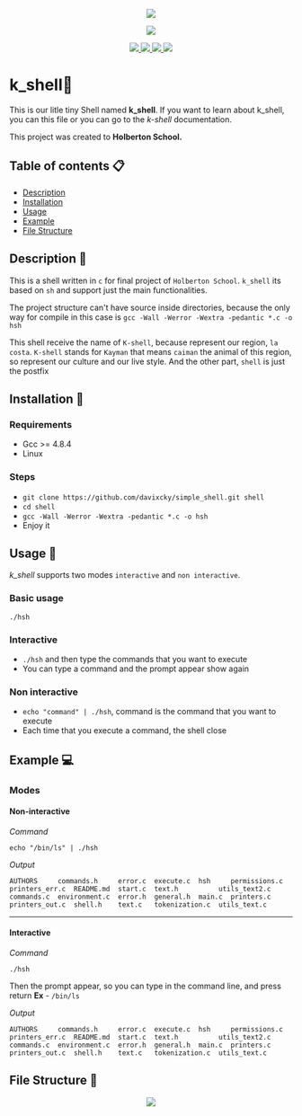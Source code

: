 <p align="center"><img src= "https://i.imgur.com/vnjf5fi.png" /></p>
<p align="center"> <img src = "https://hotemoji.com/images/emoji/8/1xbdigiqloc38.png" /></p>

<p align="center"> 
 <a href="https://intranet.hbtn.io/projects/235" alt="Contributors">
        <img src="https://img.shields.io/badge/Mandatory-100%25-blue" />
</a>
 <a href="https://intranet.hbtn.io/projects/235" alt="Contributors">
       <img src="https://img.shields.io/badge/Advanced-0%25-green" />
 </a>
 <a href="http://simple-shell.me/" alt="Contributors">
		 <img src="https://img.shields.io/badge/Wiki-html%3A%2F%2F-orange" />
</a>
 <a href="https://intranet.hbtn.io/projects/235" alt="Contributors">
        <img src="https://img.shields.io/badge/Cohort-11-red" />
</a>    
</p>

##

# k_shell:crocodile:
This is our litle tiny Shell named **k_shell**. If you want to learn about k_shell, you can this file or you can go to the *k-shell* documentation. 

This project was created to **Holberton School.**

## Table of contents :clipboard:

 - [Description](https://github.com/davixcky/simple_shell#description-triangular_ruler)
 - [Installation](https://github.com/davixcky/simple_shell#installation-floppy_disk)
 - [Usage](https://github.com/davixcky/simple_shell#usage-hammer)
 - [Example](https://github.com/davixcky/simple_shell#example-computer)
 - [File Structure](https://github.com/davixcky/simple_shell#file-structure-file_folder)

## Description :triangular_ruler:

This is a shell written in `c` for final project of `Holberton School`. `k_shell` its based on `sh` and support just the main functionalities.

The project structure can't have source inside directories, because the only way for compile in this case is `gcc -Wall -Werror -Wextra -pedantic *.c -o hsh`

This shell receive the name of `K-shell`, because represent our region, `la costa`. `K-shell` stands for `Kayman` that means `caiman` the animal of this region, so represent our culture and our live style. And the other part, `shell` is just the postfix

## Installation :floppy_disk:

### Requirements
 - Gcc >= 4.8.4
 - Linux

### Steps
 - `git clone https://github.com/davixcky/simple_shell.git shell`
 - `cd shell`
 - `gcc -Wall -Werror -Wextra -pedantic *.c -o hsh`
 - Enjoy it

## Usage :hammer:

*k_shell* supports two modes `interactive` and `non interactive`.

### Basic usage
`./hsh`

### Interactive

 - `./hsh` and then type the commands that you want to execute
 - You can type a command and the prompt appear show again

### Non interactive 

 - `echo "command" | ./hsh`, command is the command that you want to execute
 - Each time that you execute a command, the shell close

## Example :computer:

### Modes

#### Non-interactive
*Command*
```
echo "/bin/ls" | ./hsh
```
*Output*
```
AUTHORS     commands.h     error.c  execute.c  hsh     permissions.c  printers_err.c  README.md  start.c  text.h          utils_text2.c
commands.c  environment.c  error.h  general.h  main.c  printers.c     printers_out.c  shell.h    text.c   tokenization.c  utils_text.c
```
<hr>

#### Interactive
*Command*
```
./hsh
```
Then the prompt appear, so you can type in the command line, and press return
**Ex** - `/bin/ls`

*Output*
```
AUTHORS     commands.h     error.c  execute.c  hsh     permissions.c  printers_err.c  README.md  start.c  text.h          utils_text2.c
commands.c  environment.c  error.h  general.h  main.c  printers.c     printers_out.c  shell.h    text.c   tokenization.c  utils_text.c
```

## File Structure :file_folder:

<p align="center"> 
<img src = "https://imgur.com/hImZBUL.jpg" />
</p>

